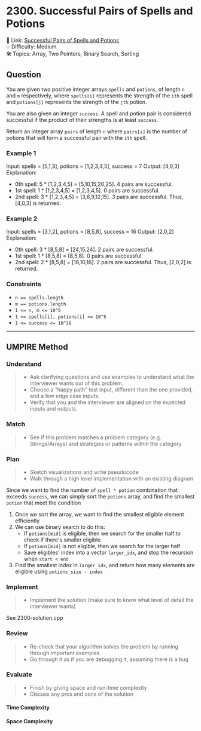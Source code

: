 # 2300. Successful Pairs of Spells and Potions

🔗 Link: [Successful Pairs of Spells and Potions](https://leetcode.com/problems/successful-pairs-of-spells-and-potions/description/)<br>
💡 Difficulty: Medium<br>
🛠️ Topics: Array, Two Pointers, Binary Search, Sorting<br>

## Question

You are given two positive integer arrays `spells` and `potions`, of length `n` and `m` respectively, where `spells[i]` represents the strength of the `ith` spell and `potions[j]` represents the strength of the `jth` potion.

You are also given an integer `success`. A spell and potion pair is considered successful if the product of their strengths is at least `success`.

Return an integer array `pairs` of length `n` where `pairs[i]` is the number of potions that will form a successful pair with the `ith` spell.

### Example 1

Input: spells = [5,1,3], potions = [1,2,3,4,5], success = 7
Output: [4,0,3]
Explanation:
- 0th spell: 5 * [1,2,3,4,5] = [5,10,15,20,25]. 4 pairs are successful.
- 1st spell: 1 * [1,2,3,4,5] = [1,2,3,4,5]. 0 pairs are successful.
- 2nd spell: 3 * [1,2,3,4,5] = [3,6,9,12,15]. 3 pairs are successful.
Thus, [4,0,3] is returned.

### Example 2

Input: spells = [3,1,2], potions = [8,5,8], success = 16
Output: [2,0,2]
Explanation:
- 0th spell: 3 * [8,5,8] = [24,15,24]. 2 pairs are successful.
- 1st spell: 1 * [8,5,8] = [8,5,8]. 0 pairs are successful. 
- 2nd spell: 2 * [8,5,8] = [16,10,16]. 2 pairs are successful. 
Thus, [2,0,2] is returned.

### Constraints

* `n == spells.length`
* `m == potions.length`
* `1 <= n, m <= 10^5`
* `1 <= spells[i], potions[i] <= 10^5`
* `1 <= success <= 10^10`

---

## UMPIRE Method

### Understand

> - Ask clarifying questions and use examples to understand what the interviewer wants out of this problem.
> - Choose a “happy path” test input, different than the one provided, and a few edge case inputs. 
> - Verify that you and the interviewer are aligned on the expected inputs and outputs.

### Match
> - See if this problem matches a problem category (e.g. Strings/Arrays) and strategies or patterns within the category

### Plan
> - Sketch visualizations and write pseudocode
> - Walk through a high level implementation with an existing diagram

Since we want to find the number of `spell * potion` combination that exceeds `success`, we can simply sort the `potions` array, and find the smallest `potion` that meet the condition

1. Once we sort the array, we want to find the smallest eligible element efficiently
2. We can use binary search to do this:
    * If `potions[mid]` is eligible, then we search for the smaller half to check if there's smaller eligible
    * If `potions[mid]` is not eligible, then we search for the larger half
    * Save eligibles' index into a vector `larger_idx`, and stop the recursion when `start < end`
3. Find the smallest index in `larger_idx`, and return how many elements are eligible using `potions_size - index`

### Implement
> - Implement the solution (make sure to know what level of detail the interviewer wants)

See 2300-solution.cpp

### Review
> - Re-check that your algorithm solves the problem by running through important examples
> - Go through it as if you are debugging it, assuming there is a bug

### Evaluate
> - Finish by giving space and run-time complexity
> - Discuss any pros and cons of the solution

#### Time Complexity

#### Space Complexity